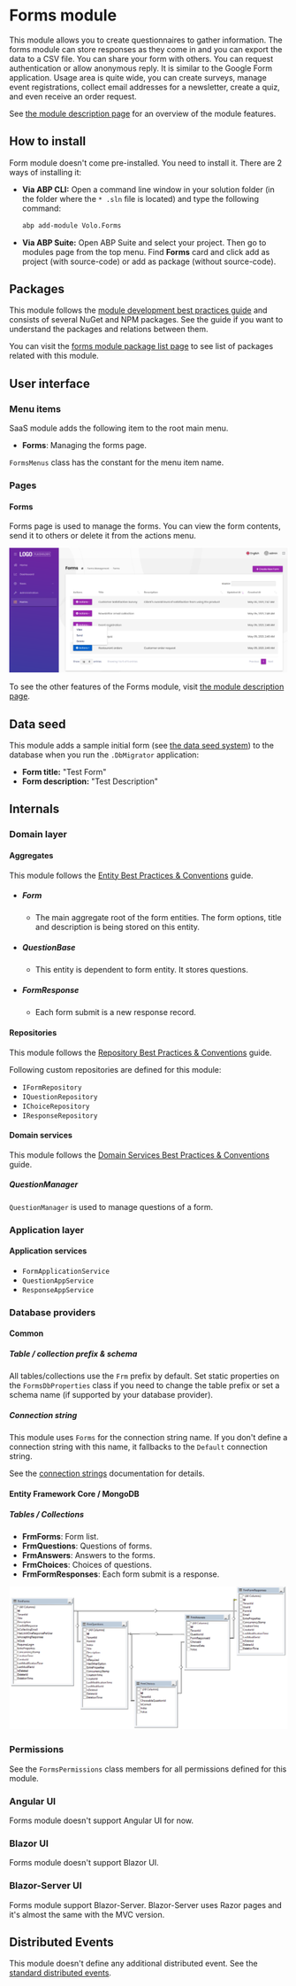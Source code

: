 # Forms module

This module allows you to create questionnaires  to gather information. The forms module can store responses as they come in and you can export the data to a CSV file. You can share your form with others. You can request authentication or allow anonymous reply. It is similar to the Google Form application. Usage area is quite wide, you can create surveys, manage event registrations, collect email addresses for a newsletter, create a quiz, and even receive an order request.

See [the module description page](https://commercial.abp.io/modules/Volo.Forms) for an overview of the module features.

## How to install

Form module doesn't come pre-installed. You need to install it. There are 2 ways of installing it:

* **Via ABP CLI:** Open a command line window in your solution folder (in the folder where the `* .sln` file is located) and type the following command:

  ```bash
  abp add-module Volo.Forms
  ```
* **Via ABP Suite:** Open ABP Suite and select your project. Then go to modules page from the top menu. Find **Forms** card and click add as project (with source-code) or add as package (without source-code).


## Packages

This module follows the [module development best practices guide](https://docs.abp.io/en/abp/latest/Best-Practices/Index) and consists of several NuGet and NPM packages. See the guide if you want to understand the packages and relations between them.

You can visit the [forms module package list page](https://abp.io/packages?moduleName=Volo.Forms) to see list of packages related with this module.

## User interface

### Menu items

SaaS module adds the following item to the root main menu.

* **Forms**: Managing the forms page.


`FormsMenus`  class has the constant for the menu item name.

### Pages

#### Forms

Forms page is used to manage the forms. You can view the form contents, send it to others or delete it from the actions menu.

![form-list-page](../images/forms-list.png)

To see the other features of the Forms module, visit [the module description page](https://commercial.abp.io/modules/Volo.Forms).

## Data seed

This module adds a sample initial form (see [the data seed system](https://docs.abp.io/en/abp/latest/Data-Seeding)) to the database when you run the `.DbMigrator` application:

* **Form title:** "Test Form"
* **Form description:** "Test Description"

## Internals

### Domain layer

#### Aggregates

This module follows the [Entity Best Practices & Conventions](https://docs.abp.io/en/abp/latest/Best-Practices/Entities) guide.

- ##### Form

  - The main aggregate root of the form entities. The form options, title and description is being stored on this entity.

- ##### QuestionBase

  - This entity is dependent to form entity.  It stores questions.

- ##### FormResponse

  - Each form submit is a new response record.

#### Repositories

This module follows the [Repository Best Practices & Conventions](https://docs.abp.io/en/abp/latest/Best-Practices/Repositories) guide.

Following custom repositories are defined for this module:

* `IFormRepository`
* `IQuestionRepository`
* `IChoiceRepository`
* `IResponseRepository`

#### Domain services

This module follows the [Domain Services Best Practices & Conventions]( https://docs.abp.io/en/abp/latest/Best-Practices/Domain-Services) guide.

##### QuestionManager

`QuestionManager` is used to manage questions of a form.

### Application layer

#### Application services

- `FormApplicationService` 
- `QuestionAppService`
- `ResponseAppService`

### Database providers

#### Common

##### Table / collection prefix & schema

All tables/collections use the `Frm` prefix by default. Set static properties on the `FormsDbProperties` class if you need to change the table prefix or set a schema name (if supported by your database provider).

##### Connection string

This module uses `Forms` for the connection string name. If you don't define a connection string with this name, it fallbacks to the `Default` connection string.

See the [connection strings](https://docs.abp.io/en/abp/latest/Connection-Strings) documentation for details.

#### Entity Framework Core / MongoDB

##### Tables / Collections

- **FrmForms**: Form list.
- **FrmQuestions**: Questions of forms.
- **FrmAnswers**: Answers to the forms.
- **FrmChoices**: Choices of questions.
- **FrmFormResponses**: Each form submit is a response.

![Entities](../images/forms-entity-relationship.png)

### Permissions

See the `FormsPermissions` class members for all permissions defined for this module.


### Angular UI

Forms module doesn't support Angular UI for now.

### Blazor UI

Forms module doesn't support Blazor UI. 

### Blazor-Server UI

Forms module support Blazor-Server. Blazor-Server uses Razor pages and it's almost the same with the MVC version. 




## Distributed Events

This module doesn't define any additional distributed event. See the [standard distributed events](https://docs.abp.io/en/abp/latest/Distributed-Event-Bus).